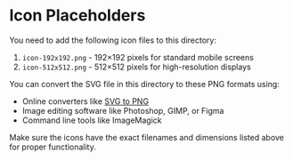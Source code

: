 # Icon Placeholders

You need to add the following icon files to this directory:

1. `icon-192x192.png` - 192×192 pixels for standard mobile screens
2. `icon-512x512.png` - 512×512 pixels for high-resolution displays

You can convert the SVG file in this directory to these PNG formats using:
- Online converters like [SVG to PNG](https://svgtopng.com/)
- Image editing software like Photoshop, GIMP, or Figma
- Command line tools like ImageMagick

Make sure the icons have the exact filenames and dimensions listed above for proper functionality.
